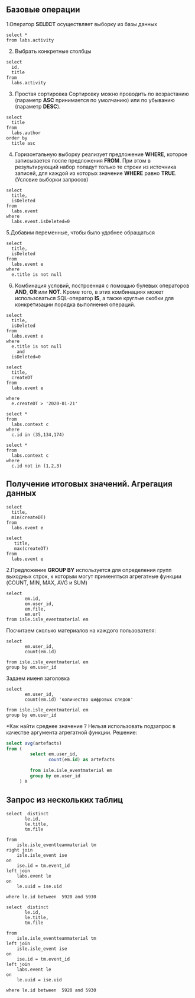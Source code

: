 ## Базовые операции ##

1.Оператор **SELECT** осуществляет выборку из базы данных 

```mysql
select *
from labs.activity
```
2. Выбрать конкретные столбцы

```mysql
select 
  id,
  title
from 
  labs.activity
```

3. Простая сортировка
Сортировку можно проводить по возрастанию (параметр **ASC** принимается по умолчанию) или по убыванию (параметр **DESC**).

```mysql
select 
  title
from 
  labs.author
order by 
  title asc
```
4. Горизонтальную выборку реализует предложение **WHERE**, которое записывается после предложения **FROM**. При этом в результирующий набор 
попадут только те строки из источника записей, для каждой из которых значение **WHERE** равно **TRUE**. (Условие выборки запросов)
```mysql
select 
  title,
  isDeleted
from 
  labs.event
where 
  labs.event.isDeleted=0 
```

5.Добавим  переменные, чтобы было удобнее обращаться
```mysql
select 
  title,
  isDeleted
from  
  labs.event e
where 
  e.title is not null
```
6. Комбинация условий, построенная с помощью
булевых операторов **AND**, **OR** или **NOT**. Кроме того, в этих комбинациях может использоваться SQL-оператор **IS**, 
а также круглые скобки для конкретизации порядка выполнения операций.

```mysql
select 
  title,
  isDeleted
from 
  labs.event e
where 
  e.title is not null 
    and 
  isDeleted=0
```

```mysql
select 
  title,
  createDT
from 
  labs.event e

where 
  e.createDT > '2020-01-21'
```



```mysql
select *
from 
  labs.context c
where 
  c.id in (35,134,174)
```


```mysql
select *
from 
  labs.context c
where 
  c.id not in (1,2,3)
```




## Получение итоговых значений. Агрегация данных ##

```mysql
select 
  title,
  min(createDT)
from 
  labs.event e
```

```mysql
select 
   title,
   max(createDT)
from  
  labs.event e
```



2.Предложение **GROUP BY** используется для определения групп выходных строк, 
к которым могут применяться агрегатные функции (COUNT, MIN, MAX, AVG и SUM)

```mysql
select
       em.id,
       em.user_id,
       em.file,
       em.url
from isle.isle_eventmaterial em
```

Посчитаем сколько материалов на каждого пользователя:
```mysql
select
       em.user_id,
       count(em.id)

from isle.isle_eventmaterial em
group by em.user_id
```
Задаем именя заголовка
```mysql
select
       em.user_id,
       count(em.id) 'количество цифровых следов'

from isle.isle_eventmaterial em
group by em.user_id
```



*Как найти среднее значение ?
Нельзя использовать подзапрос в качестве аргумента агрегатной функции.
Решение:
```sql
select avg(artefacts)
from (
         select em.user_id,
                count(em.id) as artefacts

         from isle.isle_eventmaterial em
         group by em.user_id
     ) X
```
## Запрос из нескольких таблиц ##
```mysql
select  distinct
       le.id,
       le.title,
       tm.file

from
    isle.isle_eventteammaterial tm
right join
    isle.isle_event ise
on
    ise.id = tm.event_id
left join
    labs.event le
on
    le.uuid = ise.uid

where le.id between  5920 and 5930
```

```mysql
select  distinct
       le.id,
       le.title,
       tm.file

from
    isle.isle_eventteammaterial tm
left join
    isle.isle_event ise
on
    ise.id = tm.event_id
left join
    labs.event le
on
    le.uuid = ise.uid

where le.id between  5920 and 5930
```


